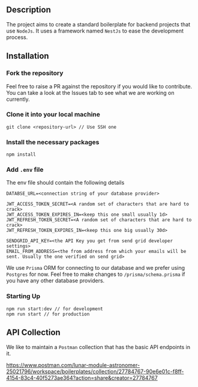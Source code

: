 ## Description

The project aims to create a standard boilerplate for backend projects that use `NodeJs`. It uses a framework named `NestJs` to ease the development process.

## Installation

### Fork the repository <br />
Feel free to raise a PR against the repository if you would like to contribute. You can take a look at the Issues tab to see what we are working on currently.

### Clone it into your local machine
```
git clone <repository-url> // Use SSH one
```

### Install the necessary packages
```
npm install
```

### Add `.env` file

The env file should contain the following details

```
DATABSE_URL=<connection string of your database provider>

JWT_ACCESS_TOKEN_SECRET=<A random set of characters that are hard to crack>
JWT_ACCESS_TOKEN_EXPIRES_IN=<keep this one small usually 1d>
JWT_REFRESH_TOKEN_SECRET=<A random set of characters that are hard to crack>
JWT_REFRESH_TOKEN_EXPIRES_IN=<keep this one big usually 30d>

SENDGRID_API_KEY=<the API Key you get from send grid developer settings>
EMAIL_FROM_ADDRESS=<the from address from which your emails will be sent. Usually the one verified on send grid>
```

We use `Prisma` ORM for connecting to our database and we prefer using `Postgres` for now. Feel free to make changes to `/prisma/schema.prisma` if you have any other database providers.

### Starting Up
```
npm run start:dev // for development
npm run start // for production
```

## API Collection

We like to maintain a `Postman` collection that has the basic API endpoints in it. 

https://www.postman.com/lunar-module-astronomer-25021796/workspace/boilerplates/collection/27784767-90e6e01c-f8ff-4154-83c4-40f5273ae364?action=share&creator=27784767

 